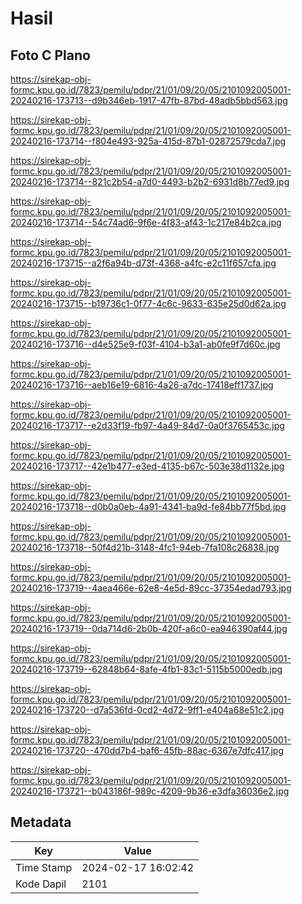 # Hasil

## Foto C Plano

https://sirekap-obj-formc.kpu.go.id/7823/pemilu/pdpr/21/01/09/20/05/2101092005001-20240216-173713--d9b346eb-1917-47fb-87bd-48adb5bbd563.jpg

https://sirekap-obj-formc.kpu.go.id/7823/pemilu/pdpr/21/01/09/20/05/2101092005001-20240216-173714--f804e493-925a-415d-87b1-02872579cda7.jpg

https://sirekap-obj-formc.kpu.go.id/7823/pemilu/pdpr/21/01/09/20/05/2101092005001-20240216-173714--821c2b54-a7d0-4493-b2b2-6931d8b77ed9.jpg

https://sirekap-obj-formc.kpu.go.id/7823/pemilu/pdpr/21/01/09/20/05/2101092005001-20240216-173714--54c74ad6-9f6e-4f83-af43-1c217e84b2ca.jpg

https://sirekap-obj-formc.kpu.go.id/7823/pemilu/pdpr/21/01/09/20/05/2101092005001-20240216-173715--a2f6a94b-d73f-4368-a4fc-e2c11f657cfa.jpg

https://sirekap-obj-formc.kpu.go.id/7823/pemilu/pdpr/21/01/09/20/05/2101092005001-20240216-173715--b19736c1-0f77-4c6c-9633-635e25d0d62a.jpg

https://sirekap-obj-formc.kpu.go.id/7823/pemilu/pdpr/21/01/09/20/05/2101092005001-20240216-173716--d4e525e9-f03f-4104-b3a1-ab0fe9f7d60c.jpg

https://sirekap-obj-formc.kpu.go.id/7823/pemilu/pdpr/21/01/09/20/05/2101092005001-20240216-173716--aeb16e19-6816-4a26-a7dc-17418eff1737.jpg

https://sirekap-obj-formc.kpu.go.id/7823/pemilu/pdpr/21/01/09/20/05/2101092005001-20240216-173717--e2d33f19-fb97-4a49-84d7-0a0f3765453c.jpg

https://sirekap-obj-formc.kpu.go.id/7823/pemilu/pdpr/21/01/09/20/05/2101092005001-20240216-173717--42e1b477-e3ed-4135-b67c-503e38d1132e.jpg

https://sirekap-obj-formc.kpu.go.id/7823/pemilu/pdpr/21/01/09/20/05/2101092005001-20240216-173718--d0b0a0eb-4a91-4341-ba9d-fe84bb77f5bd.jpg

https://sirekap-obj-formc.kpu.go.id/7823/pemilu/pdpr/21/01/09/20/05/2101092005001-20240216-173718--50f4d21b-3148-4fc1-94eb-7fa108c26838.jpg

https://sirekap-obj-formc.kpu.go.id/7823/pemilu/pdpr/21/01/09/20/05/2101092005001-20240216-173719--4aea466e-62e8-4e5d-89cc-37354edad793.jpg

https://sirekap-obj-formc.kpu.go.id/7823/pemilu/pdpr/21/01/09/20/05/2101092005001-20240216-173719--0da714d6-2b0b-420f-a6c0-ea946390af44.jpg

https://sirekap-obj-formc.kpu.go.id/7823/pemilu/pdpr/21/01/09/20/05/2101092005001-20240216-173719--62848b64-8afe-4fb1-83c1-5115b5000edb.jpg

https://sirekap-obj-formc.kpu.go.id/7823/pemilu/pdpr/21/01/09/20/05/2101092005001-20240216-173720--d7a536fd-0cd2-4d72-9ff1-e404a68e51c2.jpg

https://sirekap-obj-formc.kpu.go.id/7823/pemilu/pdpr/21/01/09/20/05/2101092005001-20240216-173720--470dd7b4-baf6-45fb-88ac-6367e7dfc417.jpg

https://sirekap-obj-formc.kpu.go.id/7823/pemilu/pdpr/21/01/09/20/05/2101092005001-20240216-173721--b043186f-989c-4209-9b36-e3dfa36036e2.jpg


## Metadata

| Key        | Value               |
| ---------- | ------------------- |
| Time Stamp | 2024-02-17 16:02:42 |
| Kode Dapil | 2101                |



